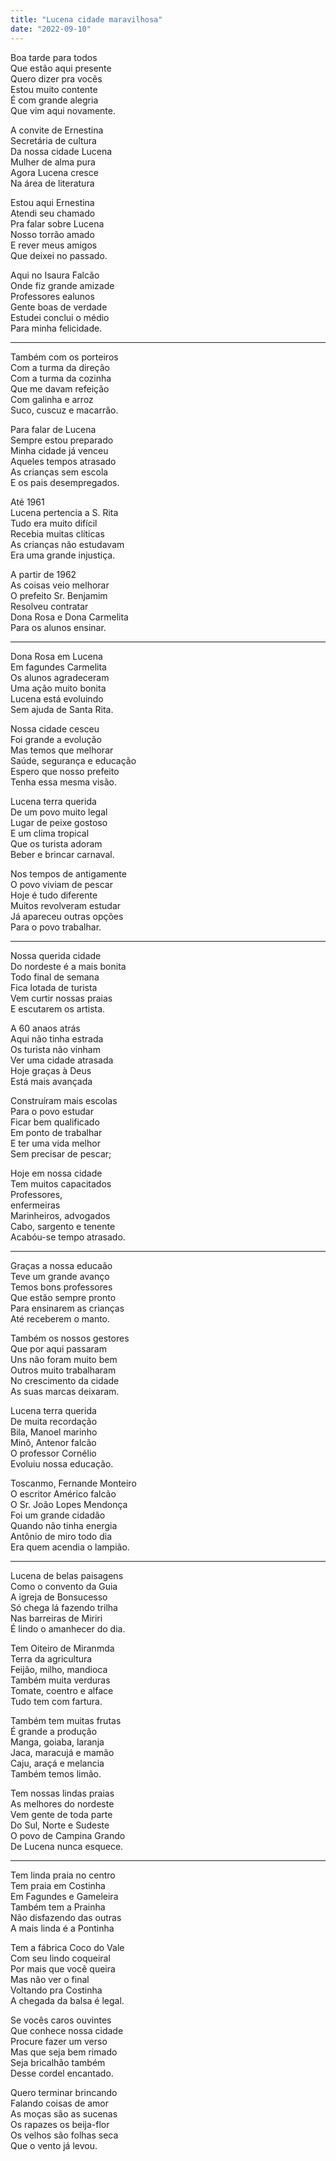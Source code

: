 ```yaml
---
title: "Lucena cidade maravilhosa"
date: "2022-09-10"
---
```


Boa tarde para todos  
Que estão aqui presente  
Quero dizer pra vocês  
Estou muito contente  
É com grande alegria  
Que vim aqui novamente.  

A convite de Ernestina  
Secretária de cultura  
Da nossa cidade Lucena  
Mulher de alma pura  
Agora Lucena cresce  
Na área de literatura  

Estou aqui Ernestina  
Atendi seu chamado  
Pra falar sobre Lucena  
Nosso torrão amado  
E rever meus amigos  
Que deixei no passado.  

Aqui no Isaura Falcão  
Onde fiz  grande amizade  
Professores ealunos  
Gente boas de verdade  
Estudei conclui o médio  
Para minha felicidade.  

---

Também com os porteiros  
Com a turma da direção  
Com a turma da cozinha  
Que me davam  refeição  
Com galinha e arroz  
Suco, cuscuz e macarrão.  

Para falar de Lucena  
Sempre estou preparado  
Minha cidade já venceu  
Aqueles tempos atrasado  
As crianças sem escola  
E os pais desempregados.  

Até 1961  
Lucena pertencia a S. Rita  
Tudo era muito difícil  
Recebia muitas clíticas  
As crianças não estudavam  
Era uma grande injustiça.  

A partir de 1962  
As coisas veio melhorar  
O prefeito Sr. Benjamim  
Resolveu contratar  
Dona Rosa e Dona Carmelita  
Para os alunos ensinar.  

---

Dona Rosa em Lucena  
Em fagundes  Carmelita  
Os alunos agradeceram  
Uma ação muito bonita  
Lucena está evoluindo  
Sem ajuda de Santa Rita.  

Nossa cidade cesceu  
Foi grande a evolução  
Mas temos que melhorar  
Saúde, segurança e educação  
Espero que nosso prefeito  
Tenha essa mesma visão.  

Lucena terra querida  
De um povo muito legal  
Lugar de peixe gostoso  
E um clima tropical  
Que os turista adoram  
Beber e brincar carnaval.  

Nos tempos de antigamente  
O povo viviam de pescar  
Hoje é tudo diferente  
Muitos revolveram estudar  
Já apareceu outras opções  
Para o povo trabalhar.  

---

Nossa querida cidade  
Do nordeste é a mais bonita  
Todo final de semana  
Fica lotada de turista  
Vem curtir nossas praias  
E escutarem os artista.  

A 60 anaos atrás  
Aqui não tinha estrada  
Os turista não vinham  
Ver uma cidade atrasada  
Hoje graças à Deus  
Está mais avançada  

Construíram mais escolas  
Para o povo estudar  
Ficar bem qualificado  
Em ponto de trabalhar  
E ter uma vida melhor  
Sem precisar de pescar;  

Hoje em nossa cidade  
Tem muitos capacitados  
Professores,  
enfermeiras  
Marinheiros, advogados  
Cabo, sargento e tenente  
Acabóu-se tempo atrasado.  

---

Graças a nossa educaão  
Teve um grande avanço  
Temos bons professores  
Que estão sempre pronto  
Para ensinarem as crianças  
Até receberem o manto.  

Também os nossos gestores  
Que por aqui passaram  
Uns não foram muito bem  
Outros muito trabalharam  
No crescimento da cidade  
As suas marcas deixaram.  

Lucena terra querida  
De muita recordação  
Bila, Manoel marinho  
Minô, Antenor falcão  
O professor Cornélio  
Evoluiu nossa educação.  

Toscanmo, Fernande Monteiro  
O escritor Américo falcão  
O Sr. João Lopes Mendonça  
Foi um grande cidadão  
Quando não tinha energia  
Antônio de miro todo dia  
Era quem acendia o lampião.  

---

Lucena de belas paisagens  
Como o convento da Guia  
A igreja de Bonsucesso  
Só chega lá fazendo trilha  
Nas barreiras de Miriri  
É lindo o amanhecer do dia.  

Tem Oiteiro de Miranmda  
Terra da agricultura  
Feijão, milho, mandioca  
Também muita verduras  
Tomate, coentro e alface  
Tudo tem com fartura.  

Também tem muitas frutas  
É grande a produção  
Manga, goiaba, laranja  
Jaca, maracujá e mamão  
Caju, araçá e melancia  
Também temos limão.  

Tem nossas lindas praias  
As melhores do nordeste  
Vem gente de toda parte  
Do Sul, Norte e  Sudeste  
O povo de Campina Grando  
De Lucena nunca esquece.  

---

Tem linda praia no centro  
Tem praia em Costinha  
Em Fagundes e Gameleira  
Também tem a Prainha  
Não disfazendo das outras  
A mais linda é a Pontinha  

Tem a fábrica Coco do Vale  
Com seu lindo coqueiral  
Por mais que você queira  
Mas não ver  o final  
Voltando pra Costinha  
A chegada da balsa é legal.  

Se vocês caros ouvintes  
Que conhece nossa cidade  
Procure fazer um verso  
Mas que seja bem rimado  
Seja bricalhão também  
Desse cordel encantado.  

Quero terminar brincando  
Falando coisas de amor  
As moças são as sucenas  
Os rapazes os beija-flor  
Os velhos são folhas seca  
Que o vento já levou.
